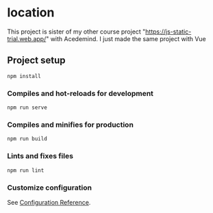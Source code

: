 # location

This project is sister of my other course project
"https://js-static-trial.web.app/" with Acedemind.
I just made the same project with Vue

## Project setup

```
npm install
```

### Compiles and hot-reloads for development

```
npm run serve
```

### Compiles and minifies for production

```
npm run build
```

### Lints and fixes files

```
npm run lint
```

### Customize configuration

See [Configuration Reference](https://cli.vuejs.org/config/).
